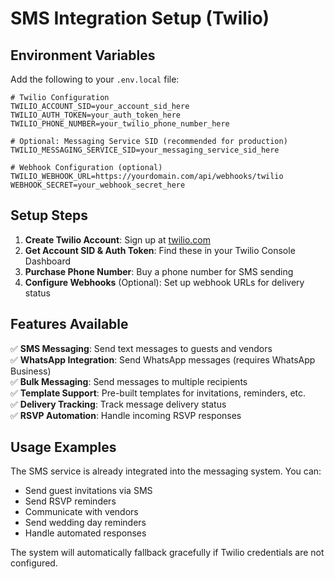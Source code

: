 # SMS Integration Setup (Twilio)

## Environment Variables

Add the following to your `.env.local` file:

```env
# Twilio Configuration
TWILIO_ACCOUNT_SID=your_account_sid_here
TWILIO_AUTH_TOKEN=your_auth_token_here
TWILIO_PHONE_NUMBER=your_twilio_phone_number_here

# Optional: Messaging Service SID (recommended for production)
TWILIO_MESSAGING_SERVICE_SID=your_messaging_service_sid_here

# Webhook Configuration (optional)
TWILIO_WEBHOOK_URL=https://yourdomain.com/api/webhooks/twilio
WEBHOOK_SECRET=your_webhook_secret_here
```

## Setup Steps

1. **Create Twilio Account**: Sign up at [twilio.com](https://www.twilio.com)
2. **Get Account SID & Auth Token**: Find these in your Twilio Console Dashboard
3. **Purchase Phone Number**: Buy a phone number for SMS sending
4. **Configure Webhooks** (Optional): Set up webhook URLs for delivery status

## Features Available

✅ **SMS Messaging**: Send text messages to guests and vendors  
✅ **WhatsApp Integration**: Send WhatsApp messages (requires WhatsApp Business)  
✅ **Bulk Messaging**: Send messages to multiple recipients  
✅ **Template Support**: Pre-built templates for invitations, reminders, etc.  
✅ **Delivery Tracking**: Track message delivery status  
✅ **RSVP Automation**: Handle incoming RSVP responses  

## Usage Examples

The SMS service is already integrated into the messaging system. You can:

- Send guest invitations via SMS
- Send RSVP reminders
- Communicate with vendors
- Send wedding day reminders
- Handle automated responses

The system will automatically fallback gracefully if Twilio credentials are not configured.